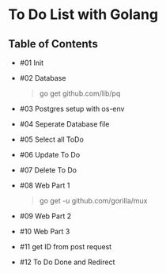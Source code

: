 # To Do List with Golang

## Table of Contents

- #01 Init

- #02 Database

  > go get github.com/lib/pq

- #03 Postgres setup with os-env

- #04 Seperate Database file

- #05 Select all ToDo

- #06 Update To Do

- #07 Delete To Do

- #08 Web Part 1

  > go get -u github.com/gorilla/mux

- #09 Web Part 2

- #10 Web Part 3

- #11 get ID from post request

- #12 To Do Done and Redirect
